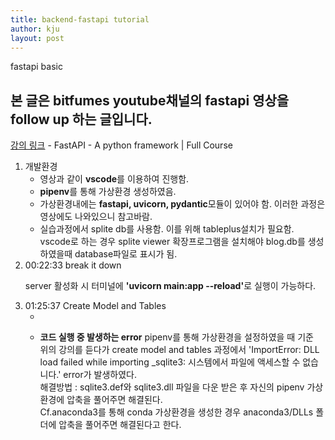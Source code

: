 ```yaml
---
title: backend-fastapi tutorial
author: kju
layout: post
---
```

fastapi basic
<html>
  <head>
    <title>fastapi tutorial</title>
    <meta charset="utf-8">
    <meta name="description" content="fastapi를 이용해 db작업을 하기위한 기초와 관련된 포스팅">
  </head>
<body>
  <h2>본 글은 bitfumes youtube채널의 fastapi 영상을 follow up 하는 글입니다.</h2>
  <p><span style="color: blue;"><a href="https://www.youtube.com/watch?v=7t2alSnE2-I&t=1050s">강의 링크</a></span> - FastAPI - A python framework | Full Course</p>
  <ol>
    <li>
      개발환경
      <ul>
      <li>
        영상과 같이 <strong>vscode</strong>를 이용하여 진행함.
      </li>
      <li>
        <strong>pipenv</strong>를 통해 가상환경 생성하였음.
      </li>
      <li>
        가상환경내에는 <strong>fastapi, uvicorn, pydantic</strong>모듈이 있어야 함. 이러한 과정은 영상에도 나와있으니 참고바람.
      </li>
      <li>
        실습과정에서 splite db를 사용함. 이를 위해 tableplus설치가 필요함.
        <br>vscode로 하는 경우 splite viewer 확장프로그램을 설치해야 blog.db를 생성하였을때 database파일로 표시가 됨.
      </li>
      </ul>
    </li>
    <li>
      00:22:33 break it down
      <p>server 활성화 시 터미널에 <strong>'uvicorn main:app --reload'</strong>로 실행이 가능하다.</p>
    </li>
    <li>
      01:25:37 Create Model and Tables
      <ul>
        <li></li>
        <li>
        <p><strong>코드 실행 중 발생하는 error</strong>
          pipenv를 통해 가상환경을 설정하였을 때 기준<br>
          위의 강의를 듣다가  create model and tables 과정에서 'ImportError: DLL load failed while importing _sqlite3: 시스템에서 파일에 액세스할 수 없습니다.' error가 발생하였다.
          <br>해결방법 : sqlite3.def와 sqlite3.dll 파일을 다운 받은 후 자신의 pipenv 가상환경에 압축을 풀어주면 해결된다.
          <br>Cf.anaconda3를 통해 conda 가상환경을 생성한 경우 anaconda3/DLLs 폴더에 압축을 풀어주면 해결된다고 한다.
        </p>
        </li>
      </ul>
    </li>
    </ol>
  </body>
</html>
